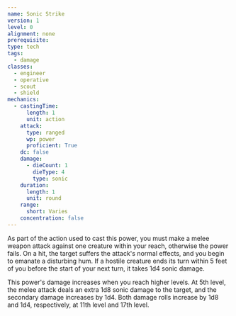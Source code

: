 ```yaml
---
name: Sonic Strike
version: 1
level: 0
alignment: none
prerequisite: 
type: tech
tags:
  - damage
classes:
  - engineer
  - operative
  - scout
  - shield
mechanics:
  - castingTime:
      length: 1
      unit: action
    attack:
      type: ranged
      wp: power
      proficient: True
    dc: false
    damage:
      - dieCount: 1
        dieType: 4
        type: sonic
    duration:
      length: 1
      unit: round
    range:
      short: Varies
    concentration: false
---
```

As part of the action used to cast this power, you must make a melee weapon attack against one creature within your reach, otherwise the power fails. On a hit, the target suffers the attack's normal effects, and you begin to emanate a disturbing hum. If a hostile creature ends its turn within 5 feet of you before the start of your next turn, it takes 1d4 sonic damage. 

This power's damage increases when you reach higher levels. At 5th level, the melee attack deals an extra 1d8 sonic damage to the target, and the secondary damage increases by 1d4. Both damage rolls increase by 1d8 and 1d4, respectively, at 11th level and 17th level.
    